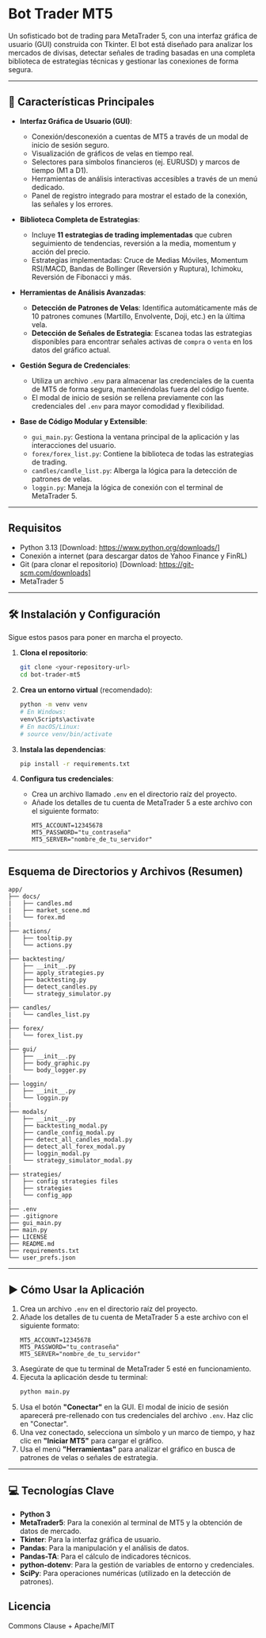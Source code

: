 # Bot Trader MT5

Un sofisticado bot de trading para MetaTrader 5, con una interfaz gráfica de usuario (GUI) construida con Tkinter. El bot está diseñado para analizar los mercados de divisas, detectar señales de trading basadas en una completa biblioteca de estrategias técnicas y gestionar las conexiones de forma segura.

---

## 🚀 Características Principales

-   **Interfaz Gráfica de Usuario (GUI)**:
    -   Conexión/desconexión a cuentas de MT5 a través de un modal de inicio de sesión seguro.
    -   Visualización de gráficos de velas en tiempo real.
    -   Selectores para símbolos financieros (ej. EURUSD) y marcos de tiempo (M1 a D1).
    -   Herramientas de análisis interactivas accesibles a través de un menú dedicado.
    -   Panel de registro integrado para mostrar el estado de la conexión, las señales y los errores.

-   **Biblioteca Completa de Estrategias**:
    -   Incluye **11 estrategias de trading implementadas** que cubren seguimiento de tendencias, reversión a la media, momentum y acción del precio.
    -   Estrategias implementadas: Cruce de Medias Móviles, Momentum RSI/MACD, Bandas de Bollinger (Reversión y Ruptura), Ichimoku, Reversión de Fibonacci y más.

-   **Herramientas de Análisis Avanzadas**:
    -   **Detección de Patrones de Velas**: Identifica automáticamente más de 10 patrones comunes (Martillo, Envolvente, Doji, etc.) en la última vela.
    -   **Detección de Señales de Estrategia**: Escanea todas las estrategias disponibles para encontrar señales activas de `compra` o `venta` en los datos del gráfico actual.

-   **Gestión Segura de Credenciales**:
    -   Utiliza un archivo `.env` para almacenar las credenciales de la cuenta de MT5 de forma segura, manteniéndolas fuera del código fuente.
    -   El modal de inicio de sesión se rellena previamente con las credenciales del `.env` para mayor comodidad y flexibilidad.

-   **Base de Código Modular y Extensible**:
    -   `gui_main.py`: Gestiona la ventana principal de la aplicación y las interacciones del usuario.
    -   `forex/forex_list.py`: Contiene la biblioteca de todas las estrategias de trading.
    -   `candles/candle_list.py`: Alberga la lógica para la detección de patrones de velas.
    -   `loggin.py`: Maneja la lógica de conexión con el terminal de MetaTrader 5.

---

## Requisitos

* Python 3.13 [Download: https://www.python.org/downloads/]
* Conexión a internet (para descargar datos de Yahoo Finance y FinRL)
* Git (para clonar el repositorio) [Download: https://git-scm.com/downloads]
* MetaTrader 5

---

## 🛠️ Instalación y Configuración

Sigue estos pasos para poner en marcha el proyecto.

1.  **Clona el repositorio**:
    ```bash
    git clone <your-repository-url>
    cd bot-trader-mt5
    ```

2.  **Crea un entorno virtual** (recomendado):
    ```bash
    python -m venv venv
    # En Windows:
    venv\Scripts\activate
    # En macOS/Linux:
    # source venv/bin/activate
    ```

3.  **Instala las dependencias**:
    ```bash
    pip install -r requirements.txt
    ```

4.  **Configura tus credenciales**:
    -   Crea un archivo llamado `.env` en el directorio raíz del proyecto.
    -   Añade los detalles de tu cuenta de MetaTrader 5 a este archivo con el siguiente formato:
        ```env
        MT5_ACCOUNT=12345678
        MT5_PASSWORD="tu_contraseña"
        MT5_SERVER="nombre_de_tu_servidor"
        ```

---

## Esquema de Directorios y Archivos (Resumen)

```
app/
├── docs/
|   ├── candles.md               
|   ├── market_scene.md                              
|   └── forex.md                       
|
├── actions/
│   ├── tooltip.py
│   └── actions.py
|
├── backtesting/
│   ├── __init__.py
│   ├── apply_strategies.py
│   ├── backtesting.py
│   ├── detect_candles.py
│   └── strategy_simulator.py
|
├── candles/
|   └── candles_list.py
|
├── forex/
│   └── forex_list.py     
|
├── gui/
│   ├── __init__.py
│   ├── body_graphic.py
│   └── body_logger.py
|
├── loggin/
│   ├── __init__.py
│   └── loggin.py
|
├── modals/
│   ├── __init__.py
│   ├── backtesting_modal.py
│   ├── candle_config_modal.py
│   ├── detect_all_candles_modal.py
│   ├── detect_all_forex_modal.py
│   ├── loggin_modal.py
│   └── strategy_simulator_modal.py
|
├── strategies/
│   ├── config strategies files
│   ├── strategies 
│   └── config_app
|
├── .env
├── .gitignore
├── gui_main.py
├── main.py
├── LICENSE
├── README.md                           
├── requirements.txt
└── user_prefs.json
```

---

## ▶️ Cómo Usar la Aplicación

1. Crea un archivo `.env` en el directorio raíz del proyecto.
2. Añade los detalles de tu cuenta de MetaTrader 5 a este archivo con el siguiente formato:
    ```env
    MT5_ACCOUNT=12345678
    MT5_PASSWORD="tu_contraseña"
    MT5_SERVER="nombre_de_tu_servidor"
    ```
3. Asegúrate de que tu terminal de MetaTrader 5 esté en funcionamiento.
4. Ejecuta la aplicación desde tu terminal:
    ```bash
    python main.py
    ```
5. Usa el botón **"Conectar"** en la GUI. El modal de inicio de sesión aparecerá pre-rellenado con tus credenciales del archivo `.env`. Haz clic en "Conectar".
6. Una vez conectado, selecciona un símbolo y un marco de tiempo, y haz clic en **"Iniciar MT5"** para cargar el gráfico.
7. Usa el menú **"Herramientas"** para analizar el gráfico en busca de patrones de velas o señales de estrategia.

---

## 💻 Tecnologías Clave

-   **Python 3**
-   **MetaTrader5**: Para la conexión al terminal de MT5 y la obtención de datos de mercado.
-   **Tkinter**: Para la interfaz gráfica de usuario.
-   **Pandas**: Para la manipulación y el análisis de datos.
-   **Pandas-TA**: Para el cálculo de indicadores técnicos.
-   **python-dotenv**: Para la gestión de variables de entorno y credenciales.
-   **SciPy**: Para operaciones numéricas (utilizado en la detección de patrones).


## Licencia

Commons Clause + Apache/MIT